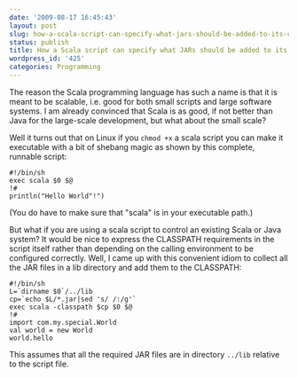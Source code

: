 ```yaml
---
date: '2009-08-17 16:45:43'
layout: post
slug: how-a-scala-script-can-specify-what-jars-should-be-added-to-its-classpath
status: publish
title: How a Scala script can specify what JARs should be added to its CLASSPATH
wordpress_id: '425'
categories: Programming
---
```


The reason the Scala programming language has such a name is that it is meant to be scalable, i.e. good for both small scripts and large software systems.  I am already convinced that Scala is as good, if not better than Java for the large-scale development, but what about the small scale?

Well it turns out that on Linux if you `chmod +x` a scala script you can make it executable with a bit of shebang magic as shown by this complete, runnable script:


    #!/bin/sh
    exec scala $0 $@
    !#
    println("Hello World"!")


(You do have to make sure that "scala" is in your executable path.)

But what if you are using a scala script to control an existing Scala or Java system?  It would be nice to express the CLASSPATH requirements in the script itself rather than depending on the calling environment to be configured correctly.  Well, I came up with this convenient idiom to collect all the JAR files in a lib directory and add them to the CLASSPATH:


    #!/bin/sh
    L=`dirname $0`/../lib
    cp=`echo $L/*.jar|sed 's/ /:/g'`
    exec scala -classpath $cp $0 $@
    !#
    import com.my.special.World
    val world = new World
    world.hello


This assumes that all the required JAR files are in directory `../lib` relative to the script file.

